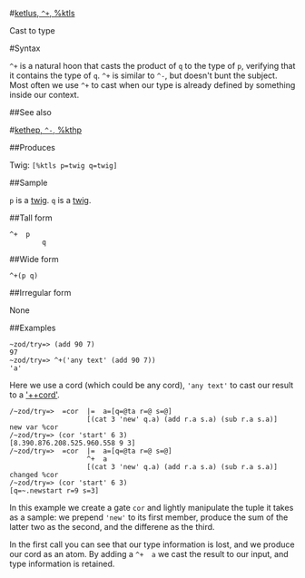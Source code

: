 #[ketlus, `^+`, %ktls](#ktls)

Cast to type

#Syntax

`^+` is a natural hoon that casts the product of `q` to the type of `p`, verifying that it contains the type of `q`. `^+` is similar to `^-`, but doesn't bunt the subject. Most often we use `^+` to cast when our type is already defined by something inside our context.

##See also

#[kethep, `^-`, %kthp](#kthp)

##Produces

Twig: `[%ktls p=twig q=twig]`

##Sample

`p` is a [twig]().
`q` is a [twig]().

##Tall form

    ^+  p
            q

##Wide form

    ^+(p q)

##Irregular form

None

##Examples

    ~zod/try=> (add 90 7)
    97
    ~zod/try=> ^+('any text' (add 90 7))
    'a'

Here we use a cord (which could be any cord), `'any text'` to cast our result to a ['++cord']().

    /~zod/try=>  =cor  |=  a=[q=@ta r=@ s=@]
                       [(cat 3 'new' q.a) (add r.a s.a) (sub r.a s.a)]
    new var %cor
    /~zod/try=> (cor 'start' 6 3)
    [8.390.876.208.525.960.558 9 3]
    /~zod/try=>  =cor  |=  a=[q=@ta r=@ s=@]
                       ^+  a
                       [(cat 3 'new' q.a) (add r.a s.a) (sub r.a s.a)]
    changed %cor
    /~zod/try=> (cor 'start' 6 3)
    [q=~.newstart r=9 s=3]

In this example we create a gate `cor` and lightly manipulate the tuple it takes as a sample: we prepend `'new'` to its first member, produce the sum of the latter two as the second, and the differene as the third. 

In the first call you can see that our type information is lost, and we produce our cord as an atom. By adding a `^+  a` we cast the result to our input, and type information is retained.